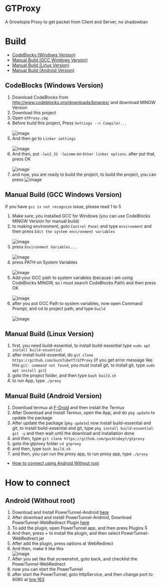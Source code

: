 # GTProxy
A Growtopia Proxy to get packet from Client and Server, no shadowban
# Build
- [CodeBlocks (Windows Version)](https://github.com/GuckTubeYT/GTProxy/#codeblocks-windows-version)
- [Manual Build (GCC Windows Version)](https://github.com/GuckTubeYT/GTProxy/#manual-build-gcc-windows-version)
- [Manual Build (Linux Version)](https://github.com/GuckTubeYT/GTProxy/#manual-build-linux-version)
- [Manual Build (Android Version)](https://github.com/GuckTubeYT/GTProxy#manual-build-android-version)
## CodeBlocks (Windows Version)
1. Download CodeBlocks from http://www.codeblocks.org/downloads/binaries/ and download MINGW Version
2. Download this project
3. Open `GTProxy.cbp`
4. Before build this project, Press `Settings --> Compiler...`<br><br>
![image](https://user-images.githubusercontent.com/56192597/216290797-e8e78f02-d576-4235-86c8-53b28dc61813.png)
5. And then go to `Linker settings`<br><br>
![image](https://user-images.githubusercontent.com/56192597/216291324-0becc6b8-b575-4554-994a-32475d316451.png)
6. And then, put `-lws2_32 -lwinmm` on `Other linker options`. after put that, press OK <br><br>
![image](https://user-images.githubusercontent.com/56192597/216291666-1b87ddfa-2938-4c20-96d8-a6a828c36e77.png)
7. and now, you are ready to build the project, to build the project, you can press ![image](https://user-images.githubusercontent.com/56192597/216292002-8de7d903-c974-4a37-bda4-e0f8917342e3.png)
## Manual Build (GCC Windows Version)
If you have `gcc is not recognize` issue, please read 1 to 5
1. Make sure, you installed GCC for Windows (you can use CodeBlocks MINGW Version for manual build)
2. to making environment, goto `Control Panel` and type `environment` and then press `Edit the system environment variables`<br><br>
![image](https://user-images.githubusercontent.com/56192597/216309023-f02bbaa0-5c0c-499e-96e6-3ee622c66d1c.png)
3. press `Environment Variables...`<br><br>
![image](https://user-images.githubusercontent.com/56192597/216309414-ee4ff480-716a-4a12-ad5c-1b32eae45018.png)
4. press PATH on System Variables<br><br>
![image](https://user-images.githubusercontent.com/56192597/216310063-9661f608-f338-4e88-8614-5a1754b7bfec.png)
5. Add your GCC path to system variables (because i am using CodeBlocks MINGW, so i must search CodeBlocks Path) and then press OK <br><br>
![image](https://user-images.githubusercontent.com/56192597/216310430-c2d1c2b7-ea67-431d-9ff5-48c273523890.png)
6. after you put GCC Path to system variables, now open Command Prompt, and cd to project path, and type `build`<br><br>
![image](https://user-images.githubusercontent.com/56192597/216310843-8442f295-5769-42e7-86f6-ce74f6ff4dc8.png)
## Manual Build (Linux Version)
1. first, you need build-essential, to install build-essential type `sudo apt install build-essential`
2. after install build-essential, do `git clone https://github.com/GuckTubeYT/GTProxy` (if you get error message like this `git: command not found`, you must install git, to install git, type `sudo apt install git`)
3. goto the project folder, and then type `bash build.sh`
4. to run App, type `./proxy`
## Manual Build (Android Version)
1. Download termux at [F-Droid](https://f-droid.org/en/packages/com.termux/) and then install the Termux
2. After Download and Install Termux, open the App, and do `pkg update` to update the package
3. After update the package (`pkg update`) now install build-essential and git, to install build-essential and git, type `pkg install build-essential git -y` and then wait until the download and installation done
4. and then, type `git clone https://github.com/gucktubeyt/gtproxy`
5. goto the gtproxy folder `cd gtproxy`
6. and then, type `bash build.sh`
7. and then, you can run the proxy app, to run proxy app, type `./proxy`
- [How to connect using Android Without root](https://github.com/GuckTubeYT/GTProxy#android-without-root)
# How to connect
## Android (Without root)
1. Download and Install PowerTunnel-Android [here](https://github.com/krlvm/PowerTunnel-Android/releases/)
2. After download and install PowerTunnel-Android, Download PowerTunnel-WebRedirect Plugin [here](https://github.com/GuckTubeYT/PowerTunnel-WebRedirect)
3. To add the plugin, open PowerTunnel app, and then press Plugins <img width="15" alt="Screenshot 2023-02-15 070749" src="https://user-images.githubusercontent.com/56192597/218891777-6fc0be5c-13ad-49dd-8bcd-a578085fdc49.png">
4. And then, press + to install the plugin, and then select PowerTunnel-WebRedirect.jar
5. After add the plugin, press options at WebRedirect
6. And then, make it like this<br>
![image](https://user-images.githubusercontent.com/56192597/218891227-2c8f7867-097a-4e56-8841-e9e32dd3ee08.png)<br>
7. After you set like that screenshot, goto back, and checklist the PowerTunnel-WebRedirect
8. now you can start the PowerTunnel
9. after start the PowerTunnel, goto httpService, and then change port to 8080 at [line 163](https://github.com/GuckTubeYT/GTProxy/blob/d79049d48f7ace68a967ebfb8145ffce8a25174f/httpService.c#L163)
